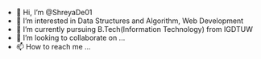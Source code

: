 - 👋 Hi, I’m @ShreyaDe01
- 👀 I’m interested in Data Structures and Algorithm, Web Development
- 🌱 I’m currently pursuing B.Tech(Information Technology) from IGDTUW
- 💞️ I’m looking to collaborate on ...
- 📫 How to reach me ...

<!---
ShreyaDe01/ShreyaDe01 is a ✨ special ✨ repository because its `README.md` (this file) appears on your GitHub profile.
You can click the Preview link to take a look at your changes.
--->
